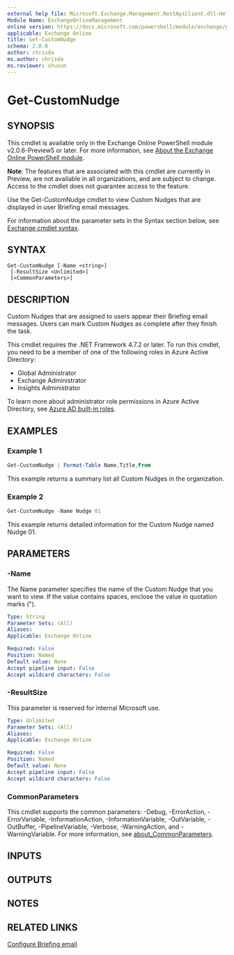 ```yaml
---
external help file: Microsoft.Exchange.Management.RestApiClient.dll-Help.xml
Module Name: ExchangeOnlineManagement
online version: https://docs.microsoft.com/powershell/module/exchange/get-customnudge
applicable: Exchange Online
title: Get-CustomNudge
schema: 2.0.0
author: chrisda
ms.author: chrisda
ms.reviewer: shusun
---
```


# Get-CustomNudge

## SYNOPSIS
This cmdlet is available only in the Exchange Online PowerShell module v2.0.6-Preview5 or later. For more information, see [About the Exchange Online PowerShell module](https://docs.microsoft.com/powershell/exchange/exchange-online-powershell-v2).

**Note**: The features that are associated with this cmdlet are currently in Preview, are not available in all organizations, and are subject to change. Access to the cmdlet does not guarantee access to the feature.

Use the Get-CustomNudge cmdlet to view Custom Nudges that are displayed in user Briefing email messages.

For information about the parameter sets in the Syntax section below, see [Exchange cmdlet syntax](https://docs.microsoft.com/powershell/exchange/exchange-cmdlet-syntax).

## SYNTAX

```
Get-CustomNudge [-Name <string>]
 [-ResultSize <Unlimited>]
 [<CommonParameters>]
```

## DESCRIPTION
Custom Nudges that are assigned to users appear their Briefing email messages. Users can mark Custom Nudges as complete after they finish the task.

This cmdlet requires the .NET Framework 4.7.2 or later. To run this cmdlet, you need to be a member of one of the following roles in Azure Active Directory:

- Global Administrator
- Exchange Administrator
- Insights Administrator

To learn more about administrator role permissions in Azure Active Directory, see [Azure AD built-in roles](https://docs.microsoft.com/azure/active-directory/roles/permissions-reference).

## EXAMPLES

### Example 1
```powershell
Get-CustomNudge | Format-Table Name,Title,From
```

This example returns a summary list all Custom Nudges in the organization.

### Example 2
```powershell
Get-CustomNudge -Name Nudge 01
```

This example returns detailed information for the Custom Nudge named Nudge 01.

## PARAMETERS

### -Name
The Name parameter specifies the name of the Custom Nudge that you want to view. If the value contains spaces, enclose the value in quotation marks (").

```yaml
Type: String
Parameter Sets: (All)
Aliases:
Applicable: Exchange Online

Required: False
Position: Named
Default value: None
Accept pipeline input: False
Accept wildcard characters: False
```

### -ResultSize
This parameter is reserved for internal Microsoft use.

```yaml
Type: Unlimited
Parameter Sets: (All)
Aliases:
Applicable: Exchange Online

Required: False
Position: Named
Default value: None
Accept pipeline input: False
Accept wildcard characters: False
```

### CommonParameters
This cmdlet supports the common parameters: -Debug, -ErrorAction, -ErrorVariable, -InformationAction, -InformationVariable, -OutVariable, -OutBuffer, -PipelineVariable, -Verbose, -WarningAction, and -WarningVariable. For more information, see [about_CommonParameters](https://go.microsoft.com/fwlink/p/?LinkID=113216).

## INPUTS

## OUTPUTS

## NOTES

## RELATED LINKS

[Configure Briefing email](https://docs.microsoft.com/Briefing/be-admin)
